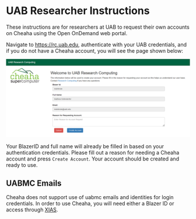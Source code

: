 # UAB Researcher Instructions

These instructions are for researchers at UAB to request their own accounts on Cheaha using the Open OnDemand web portal.

Navigate to <https://rc.uab.edu>, authenticate with your UAB credentials, and if you do not have a Cheaha account, you will see the page shown below:

![!UAB Self Register page.](./images/uab_self_register.png)

Your BlazerID and full name will already be filled in based on your authentication credentials. Please fill out a reason for needing a Cheaha account and press `Create Account`. Your account should be created and ready to use.

## UABMC Emails

Cheaha does not support use of uabmc emails and identities for login credentials. In order to use Cheaha, you will need either a Blazer ID or access through [XIAS](./xias_guest.md).
